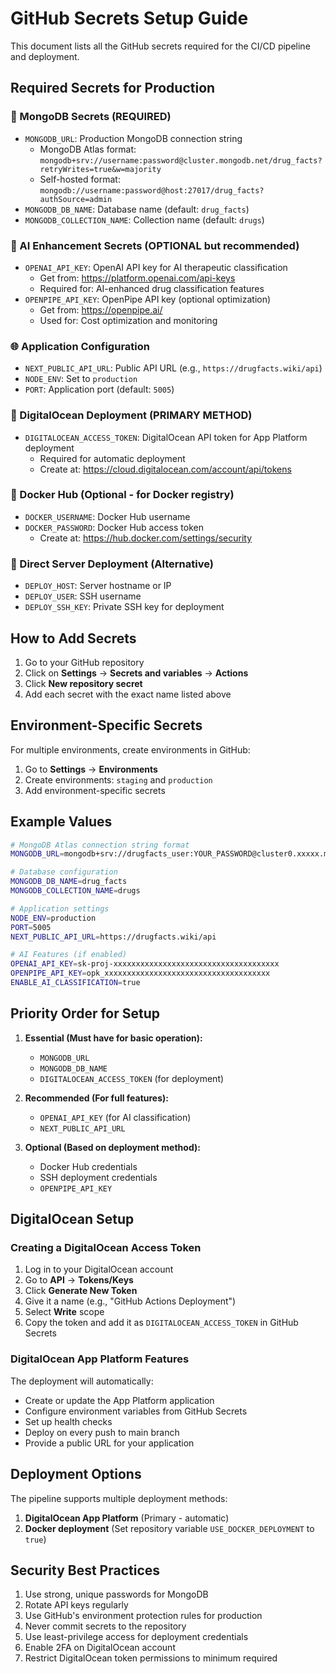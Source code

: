 # GitHub Secrets Setup Guide

This document lists all the GitHub secrets required for the CI/CD pipeline and deployment.

## Required Secrets for Production

### 🔐 MongoDB Secrets (REQUIRED)
- `MONGODB_URL`: Production MongoDB connection string
  - MongoDB Atlas format: `mongodb+srv://username:password@cluster.mongodb.net/drug_facts?retryWrites=true&w=majority`
  - Self-hosted format: `mongodb://username:password@host:27017/drug_facts?authSource=admin`
- `MONGODB_DB_NAME`: Database name (default: `drug_facts`)
- `MONGODB_COLLECTION_NAME`: Collection name (default: `drugs`)

### 🤖 AI Enhancement Secrets (OPTIONAL but recommended)
- `OPENAI_API_KEY`: OpenAI API key for AI therapeutic classification
  - Get from: https://platform.openai.com/api-keys
  - Required for: AI-enhanced drug classification features
- `OPENPIPE_API_KEY`: OpenPipe API key (optional optimization)
  - Get from: https://openpipe.ai/
  - Used for: Cost optimization and monitoring

### 🌐 Application Configuration
- `NEXT_PUBLIC_API_URL`: Public API URL (e.g., `https://drugfacts.wiki/api`)
- `NODE_ENV`: Set to `production`
- `PORT`: Application port (default: `5005`)

### 🚀 DigitalOcean Deployment (PRIMARY METHOD)
- `DIGITALOCEAN_ACCESS_TOKEN`: DigitalOcean API token for App Platform deployment
  - Required for automatic deployment
  - Create at: https://cloud.digitalocean.com/account/api/tokens

### 🐳 Docker Hub (Optional - for Docker registry)
- `DOCKER_USERNAME`: Docker Hub username
- `DOCKER_PASSWORD`: Docker Hub access token
  - Create at: https://hub.docker.com/settings/security

### 🔧 Direct Server Deployment (Alternative)
- `DEPLOY_HOST`: Server hostname or IP
- `DEPLOY_USER`: SSH username
- `DEPLOY_SSH_KEY`: Private SSH key for deployment

## How to Add Secrets

1. Go to your GitHub repository
2. Click on **Settings** → **Secrets and variables** → **Actions**
3. Click **New repository secret**
4. Add each secret with the exact name listed above

## Environment-Specific Secrets

For multiple environments, create environments in GitHub:

1. Go to **Settings** → **Environments**
2. Create environments: `staging` and `production`
3. Add environment-specific secrets

## Example Values

```bash
# MongoDB Atlas connection string format
MONGODB_URL=mongodb+srv://drugfacts_user:YOUR_PASSWORD@cluster0.xxxxx.mongodb.net/drug_facts?retryWrites=true&w=majority

# Database configuration
MONGODB_DB_NAME=drug_facts
MONGODB_COLLECTION_NAME=drugs

# Application settings
NODE_ENV=production
PORT=5005
NEXT_PUBLIC_API_URL=https://drugfacts.wiki/api

# AI Features (if enabled)
OPENAI_API_KEY=sk-proj-xxxxxxxxxxxxxxxxxxxxxxxxxxxxxxxxxxxxx
OPENPIPE_API_KEY=opk_xxxxxxxxxxxxxxxxxxxxxxxxxxxxxxxxxxxxx
ENABLE_AI_CLASSIFICATION=true
```

## Priority Order for Setup

1. **Essential (Must have for basic operation):**
   - `MONGODB_URL`
   - `MONGODB_DB_NAME`
   - `DIGITALOCEAN_ACCESS_TOKEN` (for deployment)

2. **Recommended (For full features):**
   - `OPENAI_API_KEY` (for AI classification)
   - `NEXT_PUBLIC_API_URL`

3. **Optional (Based on deployment method):**
   - Docker Hub credentials
   - SSH deployment credentials
   - `OPENPIPE_API_KEY`

## DigitalOcean Setup

### Creating a DigitalOcean Access Token

1. Log in to your DigitalOcean account
2. Go to **API** → **Tokens/Keys**
3. Click **Generate New Token**
4. Give it a name (e.g., "GitHub Actions Deployment")
5. Select **Write** scope
6. Copy the token and add it as `DIGITALOCEAN_ACCESS_TOKEN` in GitHub Secrets

### DigitalOcean App Platform Features

The deployment will automatically:
- Create or update the App Platform application
- Configure environment variables from GitHub Secrets
- Set up health checks
- Deploy on every push to main branch
- Provide a public URL for your application

## Deployment Options

The pipeline supports multiple deployment methods:
1. **DigitalOcean App Platform** (Primary - automatic)
2. **Docker deployment** (Set repository variable `USE_DOCKER_DEPLOYMENT` to `true`)

## Security Best Practices

1. Use strong, unique passwords for MongoDB
2. Rotate API keys regularly
3. Use GitHub's environment protection rules for production
4. Never commit secrets to the repository
5. Use least-privilege access for deployment credentials
6. Enable 2FA on DigitalOcean account
7. Restrict DigitalOcean token permissions to minimum required
